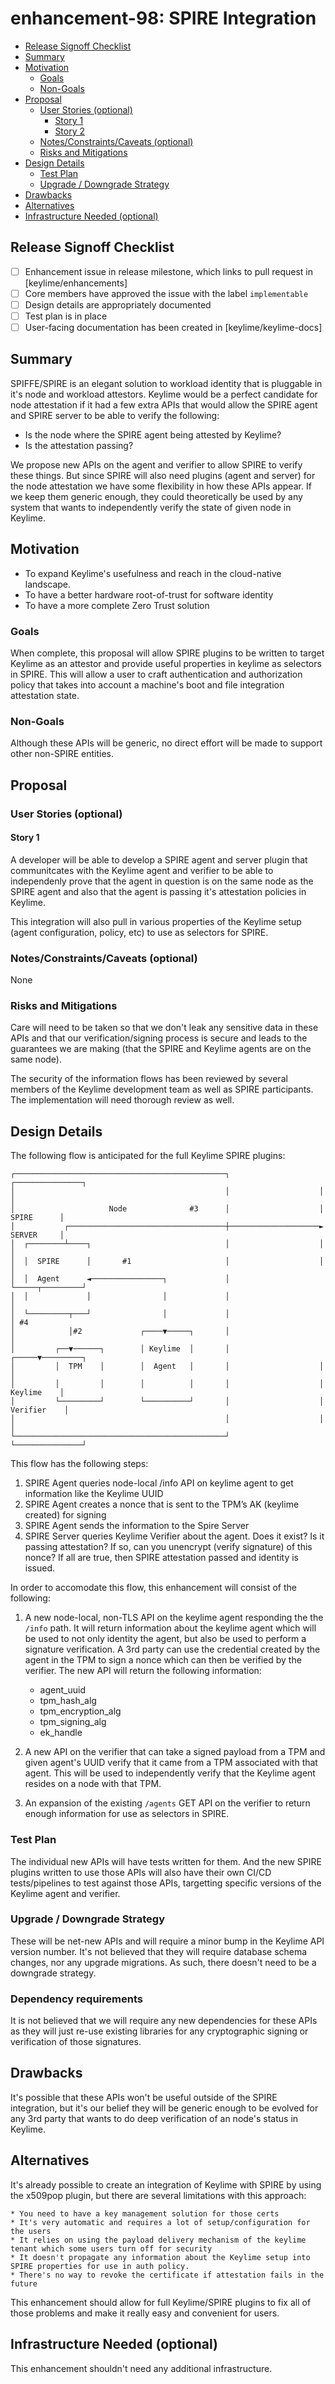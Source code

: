 <!--
**Note:** When your enhancement is complete, all of these comment blocks should be removed.

To get started with this template:

- [ ] **Fill out this file as best you can.**
  At minimum, you should fill in the "Summary", and "Motivation" sections.
  These should be easy if you've preflighted the idea of the enhancement with the
  appropriate SIG(s).
- [ ] **Merge early and iterate.**
  Avoid getting hung up on specific details and instead aim to get the goals of
  the enhancement clarified and merged quickly.  The best way to do this is to just
  start with the high-level sections and fill out details incrementally in
  subsequent PRs.
-->
# enhancement-98: SPIRE Integration

<!--
A table of contents is helpful for quickly jumping to sections of a enhancement and for
highlighting any additional information provided beyond the standard enhancement
template.
-->

<!-- toc -->
- [Release Signoff Checklist](#release-signoff-checklist)
- [Summary](#summary)
- [Motivation](#motivation)
  - [Goals](#goals)
  - [Non-Goals](#non-goals)
- [Proposal](#proposal)
  - [User Stories (optional)](#user-stories-optional)
    - [Story 1](#story-1)
    - [Story 2](#story-2)
  - [Notes/Constraints/Caveats (optional)](#notesconstraintscaveats-optional)
  - [Risks and Mitigations](#risks-and-mitigations)
- [Design Details](#design-details)
  - [Test Plan](#test-plan)
  - [Upgrade / Downgrade Strategy](#upgrade--downgrade-strategy)
- [Drawbacks](#drawbacks)
- [Alternatives](#alternatives)
- [Infrastructure Needed (optional)](#infrastructure-needed-optional)
<!-- /toc -->

## Release Signoff Checklist

<!--
**ACTION REQUIRED:** In order to merge code into a release, there must be an
issue in [keylime/enhancements] referencing this enhancement and targeting a release**.

For enhancements that make changes to code or processes/procedures in core
Keylime i.e., [keylime/keylime], we require the following Release
Signoff checklist to be completed.

Check these off as they are completed for the Release Team to track. These
checklist items _must_ be updated for the enhancement to be released.
-->

- [ ] Enhancement issue in release milestone, which links to pull request in [keylime/enhancements]
- [ ] Core members have approved the issue with the label `implementable`
- [ ] Design details are appropriately documented
- [ ] Test plan is in place
- [ ] User-facing documentation has been created in [keylime/keylime-docs]

<!--
**Note:** This checklist is iterative and should be reviewed and updated every time this enhancement is being considered for a milestone.
-->

## Summary

SPIFFE/SPIRE is an elegant solution to workload identity that is pluggable
in it's node and workload attestors. Keylime would be a perfect candidate
for node attestation if it had a few extra APIs that would allow the
SPIRE agent and SPIRE server to be able to verify the following:

* Is the node where the SPIRE agent being attested by Keylime?
* Is the attestation passing?

We propose new APIs on the agent and verifier to allow SPIRE to verify
these things. But since SPIRE will also need plugins (agent and server)
for the node attestation we have some flexibility in how these APIs
appear. If we keep them generic enough, they could theoretically be used
by any system that wants to independently verify the state of given node
in Keylime.

## Motivation

* To expand Keylime's usefulness and reach in the cloud-native landscape.
* To have a better hardware root-of-trust for software identity
* To have a more complete Zero Trust solution

### Goals

When complete, this proposal will allow SPIRE plugins to be written to
target Keylime as an attestor and provide useful properties in keylime
as selectors in SPIRE. This will allow a user to craft authentication
and authorization policy that takes into account a machine's boot and
file integration attestation state.

### Non-Goals

Although these APIs will be generic, no direct effort will be made to
support other non-SPIRE entities.

## Proposal


### User Stories (optional)

#### Story 1

A developer will be able to develop a SPIRE agent and server plugin
that communitcates with the Keylime agent and verifier to be able to
independenly prove that the agent in question is on the same node as the
SPIRE agent and also that the agent is passing it's attestation policies
in Keylime.

This integration will also pull in various properties of the Keylime setup
(agent configuration, policy, etc) to use as selectors for SPIRE.

### Notes/Constraints/Caveats (optional)

None


### Risks and Mitigations

Care will need to be taken so that we don't leak any sensitive data in
these APIs and that our verification/signing process is secure and leads
to the guarantees we are making (that the SPIRE and Keylime agents are
on the same node).

The security of the information flows has been reviewed by several
members of the Keylime development team as well as SPIRE participants. The
implementation will need thorough review as well.


## Design Details

The following flow is anticipated for the full Keylime SPIRE plugins:

```
┌───────────────────────────────────────────────┐                    ┌───────────────┐
│                                               │                    │               │
│                     Node              #3      │                    │    SPIRE      │
│           ┌───────────────────────────────────┼────────────────────►    SERVER     │
│  ┌────────┴────┐                              │                    │               │
│  │  SPIRE      │       #1                     │                    │               │
│  │  Agent      ◄────────────────┐             │                    └─────┬─────────┘
│  │             │                │             │                          │
│  └─────────┬───┘                │             │                          │ #4
│            │#2             ┌────▼─────┐       │                          │
│         ┌──▼──────┐        │ Keylime  │       │                    ┌─────▼─────────┐
│         │  TPM    │        │  Agent   │       │                    │               │
│         │         │        │          │       │                    │    Keylime    │
│         └─────────┘        └──────────┘       │                    │   Verifier    │
│                                               │                    │               │
└───────────────────────────────────────────────┘                    └───────────────┘
```

This flow has the following steps:

1. SPIRE Agent queries node-local /info API on keylime agent to get information like the Keylime UUID
2. SPIRE Agent creates a nonce that is sent to the TPM’s AK (keylime created) for signing
3. SPIRE Agent sends the information to the Spire Server
4. SPIRE Server queries Keylime Verifier about the agent. Does it exist? Is it passing attestation? If so, can you unencrypt (verify signature) of this nonce? If all are true, then SPIRE attestation passed and identity is issued.


In order to accomodate this flow, this enhancement will consist of the following:

1. A new node-local, non-TLS API on the keylime agent responding the the `/info` path. It will return information about the keylime agent which will be used to not only identity the agent, but also be used to perform a signature verification. A 3rd party can use the credential created by the agent in the TPM to sign a nonce which can then be verified by the verifier. The new API will return the following information:

    * agent_uuid
    * tpm_hash_alg
    * tpm_encryption_alg
    * tpm_signing_alg
    * ek_handle

2. A new API on the verifier that can take a signed payload from a TPM and given agent's UUID verify that it came from a TPM associated with that agent. This will be used to independently verify that the Keylime agent resides on a node with that TPM.

3. An expansion of the existing `/agents` GET API on the verifier to return enough information for use as selectors in SPIRE.


### Test Plan

The individual new APIs will have tests written for them. And the new
SPIRE plugins written to use those APIs will also have their own CI/CD
tests/pipelines to test against those APIs, targetting specific versions
of the Keylime agent and verifier.

### Upgrade / Downgrade Strategy

These will be net-new APIs and will require a minor bump in the Keylime
API version number. It's not believed that they will require database
schema changes, nor any upgrade migrations. As such, there doesn't need
to be a downgrade strategy.

### Dependency requirements

It is not believed that we will require any new dependencies for these
APIs as they will just re-use existing libraries for any cryptographic
signing or verification of those signatures.

## Drawbacks

It's possible that these APIs won't be useful outside of the SPIRE
integration, but it's our belief they will be generic enough to be evolved
for any 3rd party that wants to do deep verification of an node's status
in Keylime.

## Alternatives

It's already possible to create an integration of Keylime with SPIRE
by using the x509pop plugin, but there are several limitations with
this approach:

    * You need to have a key management solution for those certs
    * It's very automatic and requires a lot of setup/configuration for the users
    * It relies on using the payload delivery mechanism of the keylime tenant which some users turn off for security
    * It doesn't propagate any information about the Keylime setup into SPIRE properties for use in auth policy.
    * There's no way to revoke the certificate if attestation fails in the future

This enhancement should allow for full Keylime/SPIRE plugins to fix all
of those problems and make it really easy and convenient for users.

## Infrastructure Needed (optional)

This enhancement shouldn't need any additional infrastructure.
